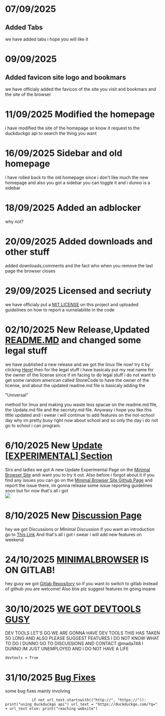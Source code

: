 # 07/09/2025
## Added Tabs
we have added tabs i hope you will like it
# 09/09/2025
## Added favicon site logo and bookmars
we have officialy added the favicon of the site you visit and bookmars and the site of the browser
# 11/09/2025 Modified the homepage 
i have modified the site of the homepage so know it request to the duckduckgo api to search the thing you want
# 16/09/2025 Sidebar and old homepage
i have rolled back to the old homepage since i don't like much the new homepage and also you got a sidebar you can toggle it and i dunno is a sidebar
# 18/09/2025 Added an adblocker
why not?
# 20/09/2025 Added downloads and other stuff
added downloads,comments and the fact who when you remove the last page the browser closes
# 29/09/2025 Licensed and secriuty
we have officialy put a <a href="https://github.com/mada748/MinimalBrowser/blob/main/LICENSE">MIT LICENSE</a> on this project and uploaded guidelines on how to report a vurnelabilite in the code
# 02/10/2025 New Release,Updated <a href="https://github.com/mada748/MinmalBrowser/main/README.md">README.MD</a> and changed some legal stuff
we have published a new release and we got the linux file now! try it by clicking <a href="https://github.com/mada748/MinimalBrowser/releases/download/linux/browser_linux">Here!</a> then for the legal stuff i have basicaly put my real name for the owner of the license since if im facing to do legal stuff i do not want to get some random american called StoneCode to have the owner of the license, and about the updated readme.md file is basicaly adding the <p>"Universal"</p> method for linux and making you waste less spacae on the readme.md file, the Update.md file and the secriuty.md file. Anywasy i hope you like this little updated and i swear i will continue to add features on the not-school day why im pretty busy right now about school and so only the day i do not go to school i can program. 
# 6/10/2025 New <a href="https://minimalsite-zeta.vercel.app/Update.html">Update [EXPERIMENTAL] Section</a>
Sirs and ladies we got A new Update Experimental Page on the <a href="https://minimalsite-zeta.vercel.app">Minimal Browser Site</a> andi want you to try it out. Also before i forgot about it if you find any issues you can go on the <a href="https://github.com/mada748/Minimalsite">Minimal Browser Site Github  Page</a> and report the issue there, im gonna release some issue reporting guidelines soon but for now that's all i got
<br>
<img src="https://stonecode-assets.netlify.app/Screenshot.png">
# 8/10/2025 New <a href="https://github.com/mada748/MinimalBrowser/discussions">Discussion Page</a>
hey we got Discussions or MInimal Discussion if you want an introduction go to <a href="https://github.com/mada748/MinimalBrowser/discussions/2">This Link</a> And that's all i got i swear i will add new features on weekend
#  24/10/2025 <a href="https://gitlab.com/stonecoding1/MinimalBrowser">MINIMALBROWSER</a> IS ON GITLAB!
hey gusy we got <a href="https://gitlab.com/stonecoding1/MinimalBrowser">Gitlab Repository</a> so if you want to switch to gitlab instead of github you are welcome! Also btw plz suggest features im going insane
# 30/10/2025 <a href="https://github.com/mada748/MinimalBrowser/releases/tag/devtool">WE GOT DEVTOOLS GUSY</a>
DEV TOOLS LET'S GO WE ARE GONNA HAVE DEV TOOLS THIS HAS TAKEN SO LONG AND ALSO PLEASE SUGGEST FEATURES I DO NOT KNOW WHAT TO DO I DUNNO GO TO DISCUSSIONS AND CONTACT @mada748 I DUNNO IM JUST UNEMPLOYED AND I DO NOT HAVE A LIFE


`devtools = True`
#  31/10/2025 <a href="https://github.com/mada748/MinimalBrowser/releases/tag/bug-fixes">Bug Fixes</a>
some bug fixes mainly involving

`            if not url_text.startswith(("http://", "https://")):
                print("using duckduckgo api")
                url_text = "https://duckduckgo.com/?q=" + url_text
            else:
                print("reaching website")`
